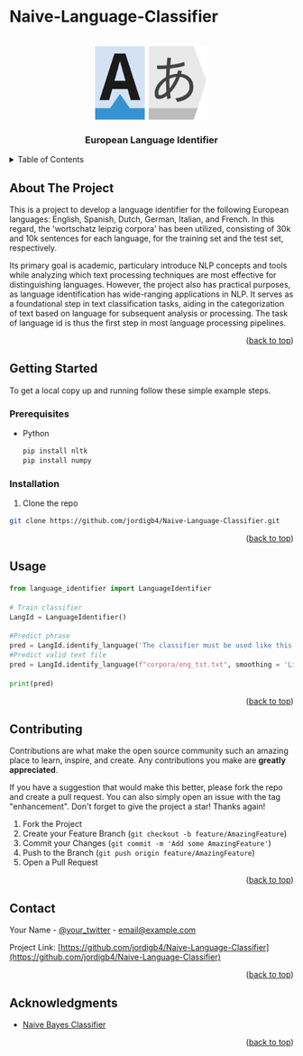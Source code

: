 # Naive-Language-Classifier

<a name="readme-top"></a>

<!-- PROJECT LOGO -->
<br />
<div align="center">
  <a href="https://github.com/albertojc6/Naive-Language-Classifier">
    <img src="images/logo.png" alt="Logo" width="200" height="130">
  </a>

<h3 align="center">European Language Identifier</h3>
</div>

<!-- TABLE OF CONTENTS -->
<details>
  <summary>Table of Contents</summary>
  <ol>
    <li>
      <a href="#about-the-project">About The Project</a>
    </li>
    <li>
      <a href="#getting-started">Getting Started</a>
      <ul>
        <li><a href="#prerequisites">Prerequisites</a></li>
        <li><a href="#installation">Installation</a></li>
      </ul>
    </li>
    <li><a href="#usage">Usage</a></li>
    <li><a href="#contributing">Contributing</a></li>
    <li><a href="#contact">Contact</a></li>
    <li><a href="#acknowledgments">Acknowledgments</a></li>
  </ol>
</details>

<!-- ABOUT THE PROJECT -->
## About The Project

This is a project to develop a language identifier for the following European languages: English, Spanish, Dutch, German, Italian, and French. In this regard, the 'wortschatz leipzig corpora' has been utilized, consisting of 30k and 10k sentences for each language, for the training set and the test set, respectively. 
 
Its primary goal is academic, particulary introduce NLP concepts and tools while analyzing which text processing techniques are most effective for distinguishing languages. However, the project also has practical purposes, as language identification has wide-ranging applications in NLP. It serves as a foundational step in text classification tasks, aiding in the categorization of text based on language for subsequent analysis or processing. The task of language id is thus the first step in most language processing pipelines.

<p align="right">(<a href="#readme-top">back to top</a>)</p>

<!-- GETTING STARTED -->
## Getting Started

To get a local copy up and running follow these simple example steps.

### Prerequisites


* Python
  ```sh
  pip install nltk
  pip install numpy
  ```

### Installation

1. Clone the repo
  ```sh
  git clone https://github.com/jordigb4/Naive-Language-Classifier.git
  ```
<p align="right">(<a href="#readme-top">back to top</a>)</p>


<!-- USAGE EXAMPLES -->
## Usage

```python
from language_identifier import LanguageIdentifier

# Train classifier
LangId = LanguageIdentifier()

#Predict phrase
pred = LangId.identify_language('The classifier must be used like this', smoothing = 'Lidstone')
#Predict valid text file
pred = LangId.identify_language(f"corpora/eng_tst.txt", smoothing = 'Lidstone')

print(pred)
```

<p align="right">(<a href="#readme-top">back to top</a>)</p>

<!-- CONTRIBUTING -->
## Contributing

Contributions are what make the open source community such an amazing place to learn, inspire, and create. Any contributions you make are **greatly appreciated**.

If you have a suggestion that would make this better, please fork the repo and create a pull request. You can also simply open an issue with the tag "enhancement".
Don't forget to give the project a star! Thanks again!

1. Fork the Project
2. Create your Feature Branch (`git checkout -b feature/AmazingFeature`)
3. Commit your Changes (`git commit -m 'Add some AmazingFeature'`)
4. Push to the Branch (`git push origin feature/AmazingFeature`)
5. Open a Pull Request

<p align="right">(<a href="#readme-top">back to top</a>)</p>

<!-- CONTACT -->
## Contact

Your Name - [@your_twitter](https://twitter.com/your_username) - email@example.com

Project Link: [https://github.com/jordigb4/Naive-Language-Classifier](https://github.com/jordigb4/Naive-Language-Classifier)

<p align="right">(<a href="#readme-top">back to top</a>)</p>



<!-- ACKNOWLEDGMENTS -->
## Acknowledgments

* [Naive Bayes Classifier](https://web.stanford.edu/~jurafsky/slp3/)

<p align="right">(<a href="#readme-top">back to top</a>)</p>